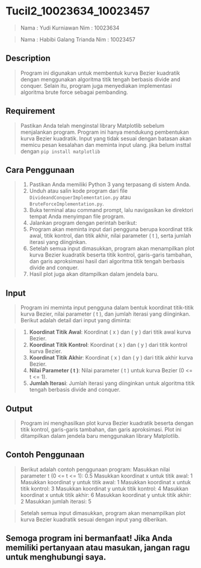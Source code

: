 # Tucil2_10023634_10023457

> Nama : Yudi Kurniawan
> Nim  : 10023634

> Nama : Habibi Galang Trianda
> Nim  : 10023457

## Description

> Program ini digunakan untuk membentuk kurva Bezier kuadratik dengan menggunakan algoritma titik tengah berbasis divide and conquer. Selain itu, program juga menyediakan implementasi algoritma brute force sebagai pembanding.

## Requirement

> Pastikan Anda telah menginstal library Matplotlib sebelum menjalankan program.
> Program ini hanya mendukung pembentukan kurva Bezier kuadratik.
> Input yang tidak sesuai dengan batasan akan memicu pesan kesalahan dan meminta input ulang.
> jika belum insttal dengan `pip install matplotlib`

## Cara Penggunaan

> 1. Pastikan Anda memiliki Python 3 yang terpasang di sistem Anda.
> 2. Unduh atau salin kode program dari file `DivideandConquerImplementation.py` atau `BruteForceImplementation.py`.
> 3. Buka terminal atau command prompt, lalu navigasikan ke direktori tempat Anda menyimpan file program.
> 4. Jalankan program dengan perintah berikut:
> 5. Program akan meminta input dari pengguna berupa koordinat titik awal, titik kontrol, dan titik akhir, nilai parameter \( t \), serta jumlah iterasi yang diinginkan.
> 6. Setelah semua input dimasukkan, program akan menampilkan plot kurva Bezier kuadratik beserta titik kontrol, garis-garis tambahan, dan garis aproksimasi hasil dari algoritma titik tengah berbasis divide and conquer.
> 7. Hasil plot juga akan ditampilkan dalam jendela baru.

## Input

> Program ini meminta input pengguna dalam bentuk koordinat titik-titik kurva Bezier, nilai parameter \( t \), dan jumlah iterasi yang diinginkan. Berikut adalah detail dari input yang diminta:

> 1. **Koordinat Titik Awal**: Koordinat \( x \) dan \( y \) dari titik awal kurva Bezier.
> 2. **Koordinat Titik Kontrol**: Koordinat \( x \) dan \( y \) dari titik kontrol kurva Bezier.
> 3. **Koordinat Titik Akhir**: Koordinat \( x \) dan \( y \) dari titik akhir kurva Bezier.
> 4. **Nilai Parameter \( t \)**: Nilai parameter \( t \) untuk kurva Bezier (0 <= t <= 1).
> 5. **Jumlah Iterasi**: Jumlah iterasi yang diinginkan untuk algoritma titik tengah berbasis divide and conquer.

## Output

> Program ini menghasilkan plot kurva Bezier kuadratik beserta dengan titik kontrol, garis-garis tambahan, dan garis aproksimasi. Plot ini ditampilkan dalam jendela baru menggunakan library Matplotlib.

## Contoh Penggunaan

> Berikut adalah contoh penggunaan program:
> Masukkan nilai parameter t (0 <= t <= 1): 0.5
> Masukkan koordinat x untuk titik awal: 1
> Masukkan koordinat y untuk titik awal: 1
> Masukkan koordinat x untuk titik kontrol: 3
> Masukkan koordinat y untuk titik kontrol: 4
> Masukkan koordinat x untuk titik akhir: 6
> Masukkan koordinat y untuk titik akhir: 2
> Masukkan jumlah iterasi: 5

> Setelah semua input dimasukkan, program akan menampilkan plot kurva Bezier kuadratik sesuai dengan input yang diberikan.

## Semoga program ini bermanfaat! Jika Anda memiliki pertanyaan atau masukan, jangan ragu untuk menghubungi saya.

